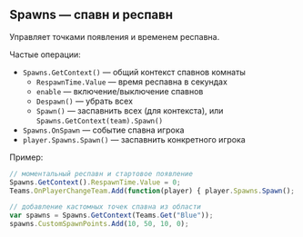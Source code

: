 ## Spawns — спавн и респавн

Управляет точками появления и временем респавна.

Частые операции:
- `Spawns.GetContext()` — общий контекст спавнов комнаты
  - `RespawnTime.Value` — время респавна в секундах
  - `enable` — включение/выключение спавнов
  - `Despawn()` — убрать всех
  - `Spawn()` — заспавнить всех (для контекста), или `Spawns.GetContext(team).Spawn()`
- `Spawns.OnSpawn` — событие спавна игрока
- `player.Spawns.Spawn()` — заспавнить конкретного игрока

Пример:
```javascript
// моментальный респавн и стартовое появление
Spawns.GetContext().RespawnTime.Value = 0;
Teams.OnPlayerChangeTeam.Add(function(player) { player.Spawns.Spawn(); });

// добавление кастомных точек спавна из области
var spawns = Spawns.GetContext(Teams.Get("Blue"));
spawns.CustomSpawnPoints.Add(10, 50, 10, 0);
```

